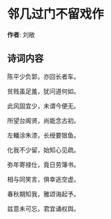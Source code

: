 # 邻几过门不留戏作

**作者**: 刘敞

## 诗词内容

陈平少负郭，亦回长者车。

贫贱虽足羞，犹问道何如。

此风固宜少，未谓今便无。

所望台阁贤，尚能念古初。

左轓涂朱漆，长绶要银鱼。

化我不少留，始知心见疏。

弥年寄禄仕，竟日劳簿书。

相与同笑言，俱幸逃空虚。

春秋期知我，雅颂诲起予。

兹意未可忘，君宜诵权舆。

